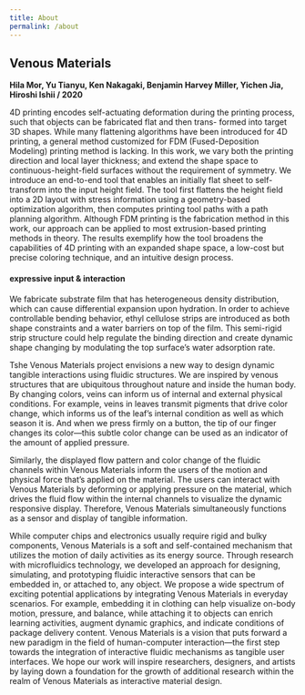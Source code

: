 ```yaml
---
title: About
permalink: /about
---
```


## Venous Materials
**Hila Mor, Yu Tianyu, Ken Nakagaki, Benjamin Harvey Miller, Yichen Jia, Hiroshi Ishii / 2020**

4D printing encodes self-actuating deformation during the printing process, such that objects can be fabricated flat and then trans- formed into target 3D shapes. While many flattening algorithms have been introduced for 4D printing, a general method customized for FDM (Fused-Deposition Modeling) printing method is lacking. In this work, we vary both the printing direction and local layer thickness; and extend the shape space to continuous-height-field surfaces without the requirement of symmetry. We introduce an end-to-end tool that enables an initially flat sheet to self-transform into the input height field. The tool first flattens the height field into a 2D layout with stress information using a geometry-based optimization algorithm, then computes printing tool paths with a path planning algorithm. Although FDM printing is the fabrication method in this work, our approach can be applied to most extrusion-based printing methods in theory. The results exemplify how the tool broadens the capabilities of 4D printing with an expanded shape space, a low-cost but precise coloring technique, and an intuitive design process.

#### expressive input & interaction
We fabricate substrate film that has heterogeneous density distribution, which can cause differential expansion upon hydration. In order to achieve controllable bending behavior, ethyl cellulose strips are introduced as both shape constraints and a water barriers on top of the film. This semi-rigid strip structure could help regulate the binding direction and create dynamic shape changing by modulating the top surface’s water adsorption rate.

Tshe Venous Materials project envisions a new way to design dynamic tangible interactions using fluidic structures. We are inspired by venous structures that are ubiquitous throughout nature and inside the human body. By changing colors, veins can inform us of internal and external physical conditions. For example, veins in leaves transmit pigments that drive color change, which informs us of the leaf’s internal condition as well as which season it is. And when we press firmly on a button, the tip of our finger changes its color—this subtle color change can be used as an indicator of the amount of applied pressure.

Similarly, the displayed flow pattern and color change of the fluidic channels within Venous Materials inform the users of the motion and physical force that’s applied on the material. The users can interact with Venous Materials by deforming or applying pressure on the material, which drives the fluid flow within the internal channels to visualize the dynamic responsive display. Therefore, Venous Materials simultaneously functions as a sensor and display of tangible information.

While computer chips and electronics usually require rigid and bulky components, Venous Materials is a soft and self-contained mechanism that utilizes the motion of daily activities as its energy source. Through research with microfluidics technology, we developed an approach for designing, simulating, and prototyping fluidic interactive sensors that can be embedded in, or attached to, any object.
We propose a wide spectrum of exciting potential applications by integrating Venous Materials in everyday scenarios. For example, embedding it in clothing can help visualize on-body motion, pressure, and balance, while attaching it to objects can enrich learning activities, augment dynamic graphics, and indicate conditions of package delivery content.
Venous Materials is a vision that puts forward a new paradigm in the field of human-computer interaction—the first step towards the integration of interactive fluidic mechanisms as tangible user interfaces. We hope our work will inspire researchers, designers, and artists by laying down a foundation for the growth of additional research within the realm of Venous Materials as interactive material design.